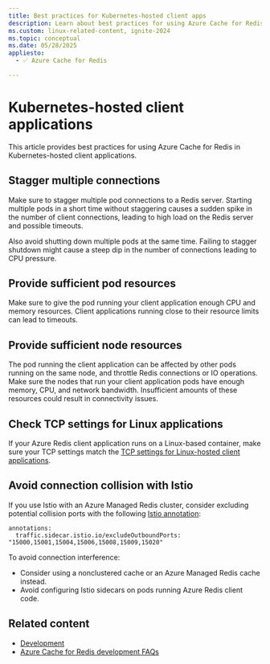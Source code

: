 ```yaml
---
title: Best practices for Kubernetes-hosted client apps
description: Learn about best practices for using Azure Cache for Redis in Kubernetes-hosted client applications.
ms.custom: linux-related-content, ignite-2024
ms.topic: conceptual
ms.date: 05/28/2025
appliesto:
  - ✅ Azure Cache for Redis

---
```


# Kubernetes-hosted client applications

This article provides best practices for using Azure Cache for Redis in Kubernetes-hosted client applications.

## Stagger multiple connections

Make sure to stagger multiple pod connections to a Redis server. Starting multiple pods in a short time without staggering causes a sudden spike in the number of client connections, leading to high load on the Redis server and possible timeouts.

Also avoid shutting down multiple pods at the same time. Failing to stagger shutdown might cause a steep dip in the number of connections leading to CPU pressure.

## Provide sufficient pod resources

Make sure to give the pod running your client application enough CPU and memory resources. Client applications running close to their resource limits can lead to timeouts.

## Provide sufficient node resources

The pod running the client application can be affected by other pods running on the same node, and throttle Redis connections or IO operations. Make sure the nodes that run your client application pods have enough memory, CPU, and network bandwidth. Insufficient amounts of these resources could result in connectivity issues.

## Check TCP settings for Linux applications

If your Azure Redis client application runs on a Linux-based container, make sure your TCP settings match the [TCP settings for Linux-hosted client applications](cache-best-practices-connection.md#tcp-settings-for-linux-hosted-client-applications).

## Avoid connection collision with Istio

<!-- Currently, Azure Cache for Redis uses ports 15xxx for clustered caches to expose cluster nodes to client applications. As documented [here](https://istio.io/latest/docs/ops/deployment/application-requirements/#ports-used-by-istio), the same ports are also used by _Istio.io_ sidecar proxy called _Envoy_ and could interfere with creating connections, especially on port 15001 and 15006. -->

If you use Istio with an Azure Managed Redis cluster, consider excluding potential collision ports with the following [Istio annotation](https://istio.io/latest/docs/reference/config/annotations/):

```console
annotations:
  traffic.sidecar.istio.io/excludeOutboundPorts: "15000,15001,15004,15006,15008,15009,15020"
```

To avoid connection interference:

- Consider using a nonclustered cache or an Azure Managed Redis cache instead.
- Avoid configuring Istio sidecars on pods running Azure Redis client code.

## Related content

- [Development](cache-best-practices-development.md)
- [Azure Cache for Redis development FAQs](cache-development-faq.yml)

